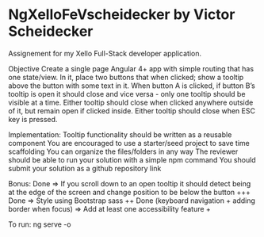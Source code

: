 # NgXelloFeVscheidecker by Victor Scheidecker

Assignement for my Xello Full-Stack developer application.

Objective
Create a single page Angular 4+ app with simple routing that has one state/view. In it, place two buttons that when clicked; show a tooltip above the button with some text in it. 
When button A is clicked, if button B’s tooltip is open it should close and vice versa - only one tooltip should be visible at a time. Either tooltip should close when clicked anywhere outside of it, but remain open if clicked inside. Either tooltip should close when ESC key is pressed.

Implementation:
Tooltip functionality should be written as a reusable component
You are encouraged to use a starter/seed project to save time scaffolding
You can organize the files/folders in any way
The reviewer should be able to run your solution with a simple npm command
You should submit your solution as a github repository link

Bonus:
Done => If you scroll down to an open tooltip it should detect being at the edge of the screen and change position to be below the button +++
Done => Style using Bootstrap sass ++
Done (keyboard navigation + adding border when focus) => Add at least one accessibility feature +

To run:
ng serve -o


